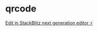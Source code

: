# qrcode

[Edit in StackBlitz next generation editor ⚡️](https://stackblitz.com/~/github.com/diegodemontetech/qrcode)